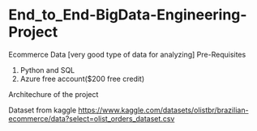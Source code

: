 # End_to_End-BigData-Engineering-Project
Ecommerce Data [very good type of data for analyzing]
Pre-Requisites
1. Python and SQL
2. Azure free account($200 free credit)

Architechure of the project

Dataset from kaggle 
https://www.kaggle.com/datasets/olistbr/brazilian-ecommerce/data?select=olist_orders_dataset.csv
